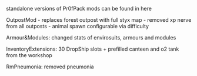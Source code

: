 standalone versions of Pr0fPack mods can be found in here

OutpostMod - replaces forest outpost with full styx map
           - removed xp nerve from all outposts
           - animal spawn configurable via difficulty

Armour&Modules: changed stats of envirosuits, armours and modules

InventoryExtensions: 30 DropShip slots + prefilled canteen and o2 tank from the workshop

RmPneumonia: removed pneumonia
